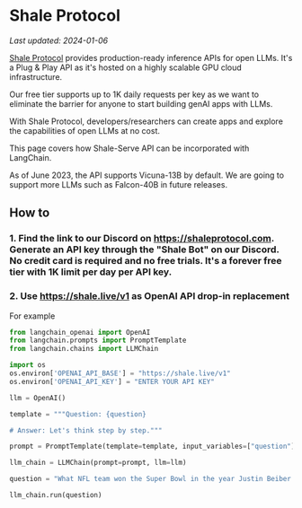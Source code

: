 # Shale Protocol
*Last updated: 2024-01-06*

[Shale Protocol](https://shaleprotocol.com) provides production-ready inference APIs for open LLMs. It's a Plug & Play API as it's hosted on a highly scalable GPU cloud infrastructure. 

Our free tier supports up to 1K daily requests per key as we want to eliminate the barrier for anyone to start building genAI apps with LLMs. 

With Shale Protocol, developers/researchers can create apps and explore the capabilities of open LLMs at no cost.

This page covers how Shale-Serve API can be incorporated with LangChain.

As of June 2023, the API supports Vicuna-13B by default. We are going to support more LLMs such as Falcon-40B in future releases. 


## How to

### 1. Find the link to our Discord on https://shaleprotocol.com. Generate an API key through the "Shale Bot" on our Discord. No credit card is required and no free trials. It's a forever free tier with 1K limit per day per API key.

### 2. Use https://shale.live/v1 as OpenAI API drop-in replacement 

For example
```python
from langchain_openai import OpenAI
from langchain.prompts import PromptTemplate
from langchain.chains import LLMChain

import os
os.environ['OPENAI_API_BASE'] = "https://shale.live/v1"
os.environ['OPENAI_API_KEY'] = "ENTER YOUR API KEY"

llm = OpenAI()

template = """Question: {question}

# Answer: Let's think step by step."""

prompt = PromptTemplate(template=template, input_variables=["question"])

llm_chain = LLMChain(prompt=prompt, llm=llm)

question = "What NFL team won the Super Bowl in the year Justin Beiber was born?"

llm_chain.run(question)

```
